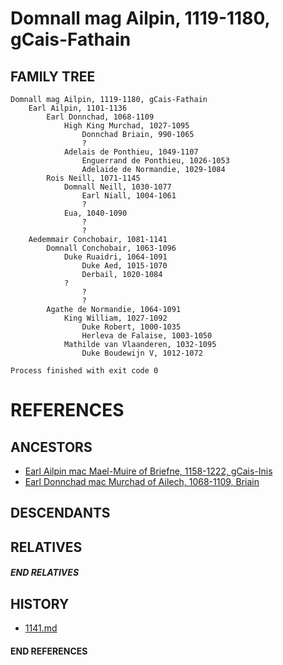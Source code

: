 # Domnall mag Ailpin, 1119-1180, gCais-Fathain

## FAMILY TREE
```
Domnall mag Ailpin, 1119-1180, gCais-Fathain
    Earl Ailpin, 1101-1136
        Earl Donnchad, 1068-1109
            High King Murchad, 1027-1095
                Donnchad Briain, 990-1065  
                ?
            Adelais de Ponthieu, 1049-1107
                Enguerrand de Ponthieu, 1026-1053
                Adelaide de Normandie, 1029-1084
        Rois Neill, 1071-1145
            Domnall Neill, 1030-1077
                Earl Niall, 1004-1061
                ?
            Eua, 1040-1090
                ?
                ?
    Aedemmair Conchobair, 1081-1141
        Domnall Conchobair, 1063-1096
            Duke Ruaidri, 1064-1091
                Duke Aed, 1015-1070
                Derbail, 1020-1084
            ?
                ?
                ?
        Agathe de Normandie, 1064-1091
            King William, 1027-1092
                Duke Robert, 1000-1035
                Herleva de Falaise, 1003-1050
            Mathilde van Vlaanderen, 1032-1095
                Duke Boudewijn V, 1012-1072

Process finished with exit code 0
```


# REFERENCES

## ANCESTORS
* [Earl Ailpin mac Mael-Muire of Briefne, 1158-1222, gCais-Inis](ailpin_mac_mael-muire_1158.md)
* [Earl Donnchad mac Murchad of Ailech, 1068-1109, Briain](donnchad_mac_murchad_1068.md)

## DESCENDANTS

## RELATIVES

##### END RELATIVES 
## HISTORY
* [1141.md](../h/1141.md)

#### END REFERENCES

